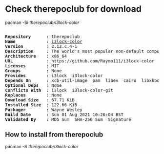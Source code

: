 # Check therepoclub for download

pacman -Si *therepoclub/i3lock-color*

<div class="highlight"><pre class="highlight"><text>
<b>Repository</b>      : therepoclub
<b>Name</b>            : <a href="../../x86_64/i3lock-color-2.13.c.4-1-x86_64.pkg.tar.zst">i3lock-color</a>
<b>Version</b>         : 2.13.c.4-1
<b>Description</b>     : The world's most popular non-default computer lockscreen.
<b>Architecture</b>    : x86_64
<b>URL</b>             : https://github.com/Raymo111/i3lock-color
<b>Licenses</b>        : MIT
<b>Groups</b>          : None
<b>Provides</b>        : i3lock  i3lock-color
<b>Depends On</b>      : xcb-util-image  pam  libev  cairo  libxkbcommon-x11  libjpeg-turbo  xcb-util-xrm  pkgconf
<b>Optional Deps</b>   : None
<b>Conflicts With</b>  : i3lock  i3lock-color-git
<b>Replaces</b>        : None
<b>Download Size</b>   : 67.71 KiB
<b>Installed Size</b>  : 122.66 KiB
<b>Packager</b>        : Wayne Wesley <wayne6324@gmail.com>
<b>Build Date</b>      : Sun 01 Aug 2021 10:26:04 BST
<b>Validated By</b>    : MD5 Sum  SHA-256 Sum  Signature
</text></pre></div>

## How to install from therepoclub

pacman -S *therepoclub/i3lock-color*
